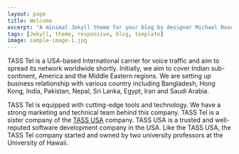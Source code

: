 ```yaml
---
layout: page
title: Welcome
excerpt: "A minimal Jekyll theme for your blog by designer Michael Rose."
tags: [Jekyll, theme, responsive, blog, template]
image: sample-image-1.jpg
---
```

TASS Tel is a USA-based International carrier for voice traffic and aim to spread its network worldwide shortly.  Initially, we aim to cover Indian sub-continent, America and the Middle Eastern regions. We are setting up business relationship with various country including Bangladesh, Hong Kong, India, Pakistan, Nepal, Sri Lanka, Egypt, Iran and Saudi Arabia.

TASS Tel is equipped with cutting-edge tools and technology. We have a strong marketing and technical team behind this company. TASS Tel is a sister company of the [TASS USA](http://www.tassusa.com/) company. TASS USA is a trusted and well-reputed software development company in the USA.  Like the TASS USA, the TASS Tel company started and owned by two university professors at the University of Hawaii.
